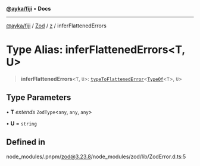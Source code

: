 [**@ayka/fiji**](../../../../../README.md) • **Docs**

***

[@ayka/fiji](../../../../../globals.md) / [Zod](../../../README.md) / [z](../README.md) / inferFlattenedErrors

# Type Alias: inferFlattenedErrors\<T, U\>

> **inferFlattenedErrors**\<`T`, `U`\>: [`typeToFlattenedError`](typeToFlattenedError.md)\<[`TypeOf`](TypeOf.md)\<`T`\>, `U`\>

## Type Parameters

• **T** *extends* `ZodType`\<`any`, `any`, `any`\>

• **U** = `string`

## Defined in

node\_modules/.pnpm/zod@3.23.8/node\_modules/zod/lib/ZodError.d.ts:5
